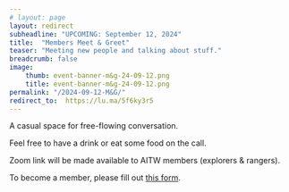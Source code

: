 ```yaml
---
# layout: page
layout: redirect
subheadline: "UPCOMING: September 12, 2024"
title:  "Members Meet & Greet"
teaser: "Meeting new people and talking about stuff."
breadcrumb: false
image:
    thumb: event-banner-m&g-24-09-12.png
    title: event-banner-m&g-24-09-12.png
permalink: "/2024-09-12-M&G/"
redirect_to:  https://lu.ma/5f6ky3r5
---
```

A casual space for free-flowing conversation. 

Feel free to have a drink or eat some food on the call. 

Zoom link will be made available to AITW members (explorers & rangers).  

To become a member, please fill out [this form](https://forms.academicsinthewild.com/join-aitw-community).

